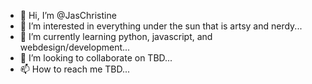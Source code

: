 - 👋 Hi, I’m @JasChristine
- 👀 I’m interested in everything under the sun that is artsy and nerdy...
- 🌱 I’m currently learning python, javascript, and webdesign/development...
- 💞️ I’m looking to collaborate on TBD...
- 📫 How to reach me TBD...

<!---
JasChristine/JasChristine is a ✨ special ✨ repository because its `README.md` (this file) appears on your GitHub profile.
You can click the Preview link to take a look at your changes.
--->
